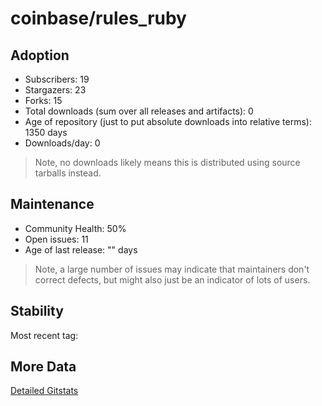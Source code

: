 # coinbase/rules_ruby

## Adoption

- Subscribers: 19
- Stargazers: 23
- Forks: 15
- Total downloads (sum over all releases and artifacts): 0
- Age of repository (just to put absolute downloads into relative terms): 1350 days
- Downloads/day: 0

> Note, no downloads likely means this is distributed using source tarballs instead.

## Maintenance

- Community Health: 50%
- Open issues: 11
- Age of last release: "<No Releases>" days

> Note, a large number of issues may indicate that maintainers don't correct defects, but might also
> just be an indicator of lots of users.

## Stability

Most recent tag: 

## More Data

[Detailed Gitstats](/bazel-catalog/gitstats/coinbase/rules_ruby)

